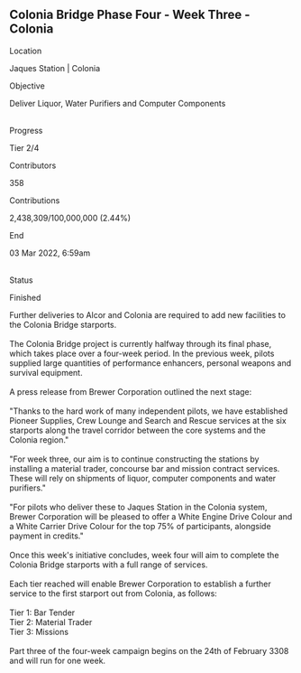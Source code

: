 ## Colonia Bridge Phase Four - Week Three - Colonia

Location

Jaques Station \| Colonia

Objective

Deliver Liquor, Water Purifiers and Computer Components

\
Progress

Tier 2/4

Contributors

358

Contributions

2,438,309/100,000,000 (2.44%)

End

03 Mar 2022, 6:59am

\
Status

Finished

Further deliveries to Alcor and Colonia are required to add new
facilities to the Colonia Bridge starports.\
\
The Colonia Bridge project is currently halfway through its final phase,
which takes place over a four-week period. In the previous week, pilots
supplied large quantities of performance enhancers, personal weapons and
survival equipment.\
\
A press release from Brewer Corporation outlined the next stage:\
\
\"Thanks to the hard work of many independent pilots, we have
established Pioneer Supplies, Crew Lounge and Search and Rescue services
at the six starports along the travel corridor between the core systems
and the Colonia region.\"\
\
\"For week three, our aim is to continue constructing the stations by
installing a material trader, concourse bar and mission contract
services. These will rely on shipments of liquor, computer components
and water purifiers.\"\
\
\"For pilots who deliver these to Jaques Station in the Colonia system,
Brewer Corporation will be pleased to offer a White Engine Drive Colour
and a White Carrier Drive Colour for the top 75% of participants,
alongside payment in credits.\"\
\
Once this week\'s initiative concludes, week four will aim to complete
the Colonia Bridge starports with a full range of services.\
\
Each tier reached will enable Brewer Corporation to establish a further
service to the first starport out from Colonia, as follows:\
\
Tier 1: Bar Tender\
Tier 2: Material Trader\
Tier 3: Missions\
\
Part three of the four-week campaign begins on the 24th of February 3308
and will run for one week.
